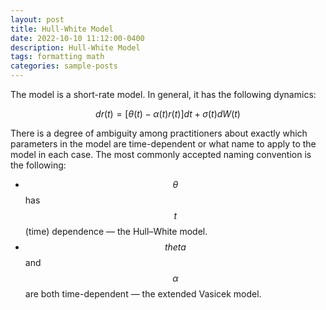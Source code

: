 ```yaml
---
layout: post
title: Hull-White Model
date: 2022-10-10 11:12:00-0400
description: Hull-White Model
tags: formatting math
categories: sample-posts
---
```

The model is a short-rate model. In general, it has the following dynamics:

$$
dr(t)=\left[\theta(t)-\alpha(t)r(t)\right] dt+\sigma(t)dW(t)
$$

There is a degree of ambiguity among practitioners about exactly which parameters in the model are time-dependent or what name to apply to the model in each case. The most commonly accepted naming convention is the following:

- $$\theta$$ has $$t$$ (time) dependence — the Hull–White model.
- $$theta$$ and $$\alpha$$ are both time-dependent — the extended Vasicek model.